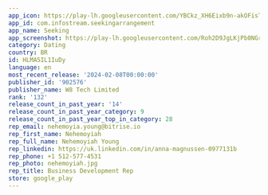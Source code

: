 ```yaml
---
app_icon: https://play-lh.googleusercontent.com/YBCkz_XH6Eixb9n-akOFisTaryCVGSVEADcapfnDp1-4WWhA8GJncYIhaUz25fWJ81I
app_id: com.infostream.seekingarrangement
app_name: Seeking
app_screenshot: https://play-lh.googleusercontent.com/Roh2D9JgLKjPb0NGrFy5b1KigFWY8tI3Td8sbESnpDjLdPXyboTvVMarvW5Of5A_gz7n
category: Dating
country: BR
id: HLMA5IL1IuDy
language: en
most_recent_release: '2024-02-08T00:00:00'
publisher_id: '902576'
publisher_name: W8 Tech Limited
rank: '132'
release_count_in_past_year: '14'
release_count_in_past_year_category: 9
release_count_in_past_year_top_in_category: 28
rep_email: nehemoyia.young@bitrise.io
rep_first_name: Nehemoyiah
rep_full_name: Nehemoyiah Young
rep_linkedin: https://uk.linkedin.com/in/anna-magnussen-0977131b
rep_phone: +1 512-577-4531
rep_photo: nehemoyiah.jpg
rep_title: Business Development Rep
store: google_play
---
```

